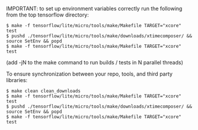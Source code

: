 IMPORTANT: to set up environment variables correctly run the following from the top tensorflow directory:

    $ make -f tensorflow/lite/micro/tools/make/Makefile TARGET="xcore" test
    $ pushd ./tensorflow/lite/micro/tools/make/downloads/xtimecomposer/ && source SetEnv && popd
    $ make -f tensorflow/lite/micro/tools/make/Makefile TARGET="xcore" test 

(add -jN to the make command to run builds / tests in N parallel threads)

To ensure synchronization between your repo, tools, and third party libraries:

    $ make clean clean_downloads
    $ make -f tensorflow/lite/micro/tools/make/Makefile TARGET="xcore" test
    $ pushd ./tensorflow/lite/micro/tools/make/downloads/xtimecomposer/ && source SetEnv && popd
    $ make -f tensorflow/lite/micro/tools/make/Makefile TARGET="xcore" test 

